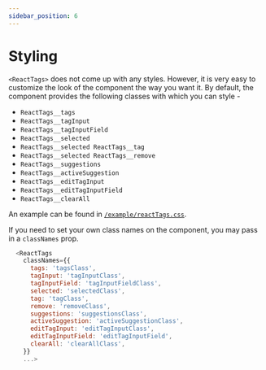 ```yaml
---
sidebar_position: 6
---
```


# Styling

`<ReactTags>` does not come up with any styles. However, it is very easy to customize the look of the component the way you want it. By default, the component provides the following classes with which you can style -

- `ReactTags__tags`
- `ReactTags__tagInput`
- `ReactTags__tagInputField`
- `ReactTags__selected`
- `ReactTags__selected ReactTags__tag`
- `ReactTags__selected ReactTags__remove`
- `ReactTags__suggestions`
- `ReactTags__activeSuggestion`
- `ReactTags__editTagInput`
- `ReactTags__editTagInputField`
- `ReactTags__clearAll`

An example can be found in [`/example/reactTags.css`](https://github.com/react-tags/react-tags/blob/master/example/reactTags.css).

If you need to set your own class names on the component, you may pass in
a `classNames` prop.

```js
  <ReactTags
    classNames={{
      tags: 'tagsClass',
      tagInput: 'tagInputClass',
      tagInputField: 'tagInputFieldClass',
      selected: 'selectedClass',
      tag: 'tagClass',
      remove: 'removeClass',
      suggestions: 'suggestionsClass',
      activeSuggestion: 'activeSuggestionClass',
      editTagInput: 'editTagInputClass',
      editTagInputField: 'editTagInputField',
      clearAll: 'clearAllClass',
    }}
    ...>
```